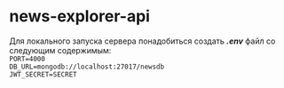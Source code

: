 # news-explorer-api
Для локального запуска сервера понадобиться создать **_.env_** файл со следующим содержимым:  
`PORT=4000`  
`DB_URL=mongodb://localhost:27017/newsdb`  
`JWT_SECRET=SECRET`
